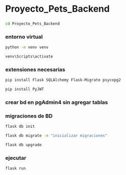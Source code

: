 # Proyecto_Pets_Backend
###
```sh
cd Proyecto_Pets_Backend
```
### entorno virtual

```sh
python -m venv venv
```
```sh
venv\Scripts\activate
```
### extensiones necesarias

```sh
pip install Flask SQLAlchemy Flask-Migrate psycopg2

pip install PyJWT

```
### crear bd en pgAdmin4 sin agregar tablas

### migraciones de BD

```sh
flask db init
```
```sh
flask db migrate -m "inicializar migraciones"
```
```sh
flask db upgrade
```

###  ejecutar

```sh
flask run

```



